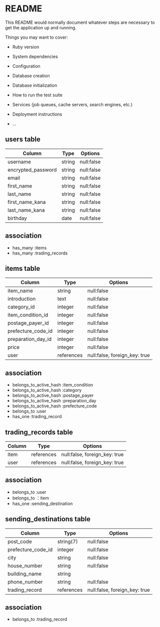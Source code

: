 # README

This README would normally document whatever steps are necessary to get the
application up and running.

Things you may want to cover:

* Ruby version

* System dependencies

* Configuration

* Database creation

* Database initialization

* How to run the test suite

* Services (job queues, cache servers, search engines, etc.)

* Deployment instructions

* ...




## users table
| Column             | Type    | Options    |
| ------------------ | ------- | ---------- |
| username           | string  | null:false |
| encrypted_password | string  | null:false |
| email              | string  | null:false |
| first_name         | string  | null:false |
| last_name          | string  | null:false |
| first_name_kana    | string  | null:false |
| last_name_kana     | string  | null:false |
| birthday           | date    | null:false |

## association
- has_many :items
- has_many :trading_records



## items table
| Column             | Type       | Options                       |
| ------------------ | ---------- | ----------------------------- |
| item_name          | string     | null:false                    |
| introduction       | text       | null:false                    |
| category_id        | integer    | null:false                    |
| item_condition_id  | integer    | null:false                    |
| postage_payer_id   | integer    | null:false                    |
| prefecture_code_id | integer    | null:false                    |
| preparation_day_id | integer    | null:false                    |
| price              | integer    | null:false                    |
| user               | references | null:false, foreign_key: true |

## association
- belongs_to_active_hash :item_condition
- belongs_to_active_hash :category
- belongs_to_active_hash :postage_payer
- belongs_to_active_hash :preparation_day
- belongs_to_active_hash :prefecture_code
- belongs_to :user
- has_one :trading_record


## trading_records table
| Column | Type       | Options                       |
| ------ | ---------- | ----------------------------- |
| item   | references | null:false, foreign_key: true |
| user   | references | null:false, foreign_key: true |

 ## association
- belongs_to :user
- belongs_to ：item
- has_one :sending_destination



## sending_destinations table
| Column             | Type        | Options                       |
| ------------------ | ----------- | ----------------------------- |
| post_code          | string(7)   | null:false                    |
| prefecture_code_id | integer     | null:false                    |
| city               | string      | null:false                    |
| house_number       | string      | null:false                    |
| building_name      | string      |                               |
| phone_number       | string      | null:false                    |
| trading_record     | references  | null:false, foreign_key: true |
 
 ## association
- belongs_to :trading_record

